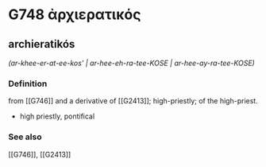 # G748 ἀρχιερατικός

## archieratikós

_(ar-khee-er-at-ee-kos' | ar-hee-eh-ra-tee-KOSE | ar-hee-ay-ra-tee-KOSE)_

### Definition

from [[G746]] and a derivative of [[G2413]]; high-priestly; of the high-priest.

- high priestly, pontifical

### See also

[[G746]], [[G2413]]

